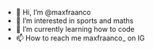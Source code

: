 - 👋 Hi, I’m @maxfraanco
- 👀 I’m interested in sports and maths
- 🌱 I’m currently learning how to code
- 📫 How to reach me maxfraanco_ on IG

<!---
maxfraanco/maxfraanco is a ✨ special ✨ repository because its `README.md` (this file) appears on your GitHub profile.
You can click the Preview link to take a look at your changes.
--->

